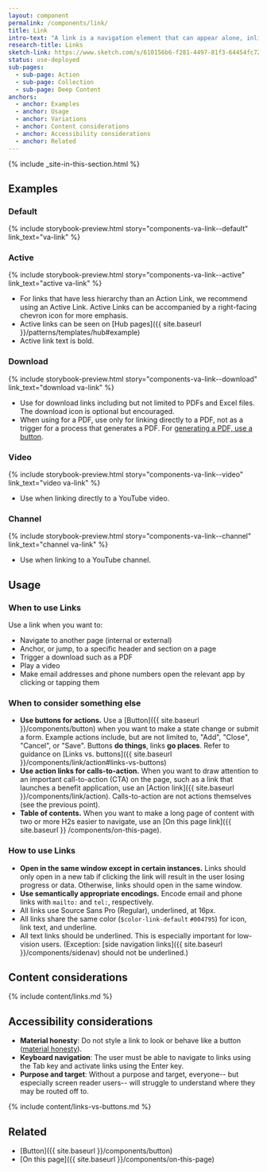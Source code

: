 ```yaml
---
layout: component
permalink: /components/link/
title: Link
intro-text: "A link is a navigation element that can appear alone, inline (embedded), or in a group with other links. A link can trigger a download, but in general links go to internal or external pages when clicked."
research-title: Links
sketch-link: https://www.sketch.com/s/610156b6-f281-4497-81f3-64454fc72156/p/D58429E9-064C-48EE-8681-0389401F887C
status: use-deployed
sub-pages:
  - sub-page: Action
  - sub-page: Collection
  - sub-page: Deep Content
anchors:
  - anchor: Examples
  - anchor: Usage
  - anchor: Variations
  - anchor: Content considerations
  - anchor: Accessibility considerations
  - anchor: Related
---
```


{% include _site-in-this-section.html %}

## Examples

### Default
{% include storybook-preview.html story="components-va-link--default" link_text="va-link" %}

### Active

{% include storybook-preview.html story="components-va-link--active" link_text="active va-link" %}

- For links that have less hierarchy than an Action Link, we recommend using an Active Link. Active Links can be accompanied by a right-facing chevron icon for more emphasis. 
- Active links can be seen on [Hub pages]({{ site.baseurl }}/patterns/templates/hub#example)
- Active link text is bold.

### Download

{% include storybook-preview.html story="components-va-link--download" link_text="download va-link" %}

- Use for download links including but not limited to PDFs and Excel files. The download icon is optional but encouraged.
- When using for a PDF, use only for linking directly to a PDF, not as a trigger for a process that generates a PDF. For [generating a PDF, use a button](#links-vs-buttons).

### Video

{% include storybook-preview.html story="components-va-link--video" link_text="video va-link" %}

- Use when linking directly to a YouTube video.

### Channel

{% include storybook-preview.html story="components-va-link--channel" link_text="channel va-link" %}

- Use when linking to a YouTube channel.

## Usage

### When to use Links

Use a link when you want to:

- Navigate to another page (internal or external)
- Anchor, or jump, to a specific header and section on a page
- Trigger a download such as a PDF
- Play a video
- Make email addresses and phone numbers open the relevant app by clicking or tapping them

### When to consider something else

- **Use buttons for actions.** Use a [Button]({{ site.baseurl }}/components/button) when you want to make a state change or submit a form. Example actions include, but are not limited to, "Add", "Close", "Cancel", or "Save". Buttons **do things**, links **go places**. Refer to guidance on [Links vs. buttons]({{ site.baseurl }}/components/link/action#links-vs-buttons)
- **Use action links for calls-to-action.** When you want to draw attention to an important call-to-action (CTA) on the page, such as a link that launches a benefit application, use an [Action link]({{ site.baseurl }}/components/link/action). Calls-to-action are not actions themselves (see the previous point). 
- **Table of contents.** When you want to make a long page of content with two or more H2s easier to navigate, use an [On this page link]({{ site.baseurl }} /components/on-this-page).

### How to use Links

- **Open in the same window except in certain instances.** Links should only open in a new tab if clicking the link will result in the user losing progress or data. Otherwise, links should open in the same window.
- **Use semantically appropriate encodings.** Encode email and phone links with `mailto:` and `tel:`, respectively.
- All links use Source Sans Pro (Regular), underlined, at 16px.
- All links share the same color (`$color-link-default` `#004795`) for icon, link text, and underline. 
- All text links should be underlined. This is especially important for low-vision users. (Exception: [side navigation links]({{ site.baseurl }}/components/sidenav) should not be underlined.)

## Content considerations

{% include content/links.md %}

## Accessibility considerations

- **Material honesty**: Do not style a link to look or behave like a button ([material honesty](https://alistapart.com/article/material-honesty-on-the-web/)).
- **Keyboard navigation**: The user must be able to navigate to links using the Tab key and activate links using the Enter key.
- **Purpose and target**: Without a purpose and target, everyone-- but especially screen reader users-- will struggle to understand where they may be routed off to.

{% include content/links-vs-buttons.md %}

## Related 

- [Button]({{ site.baseurl }}/components/button)
- [On this page]({{ site.baseurl }}/components/on-this-page)
